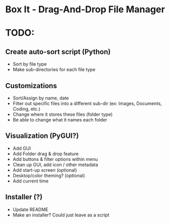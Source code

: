 # Box It - Drag-And-Drop File Manager

# TODO:

## Create auto-sort script (Python)
- Sort by file type
- Make sub-directories for each file type

## Customizations
- Sort/Assign by name, date
- Filter out specific files into a different sub-dir (ex: Images, Documents, Coding, etc.)
- Change where it stores these files (folder type)
- Be able to change what it names each folder

## Visualization (PyGUI?)
- Add GUI
- Add Folder drag & drop feature
- Add buttons & filter options within menu
- Clean up GUI, add icon / other metadata
- Add start-up screen (optional)
- Desktop/color theming? (optional)
- Add current time 

## Installer (?)
- Update README
- Make an installer? Could just leave as a script
